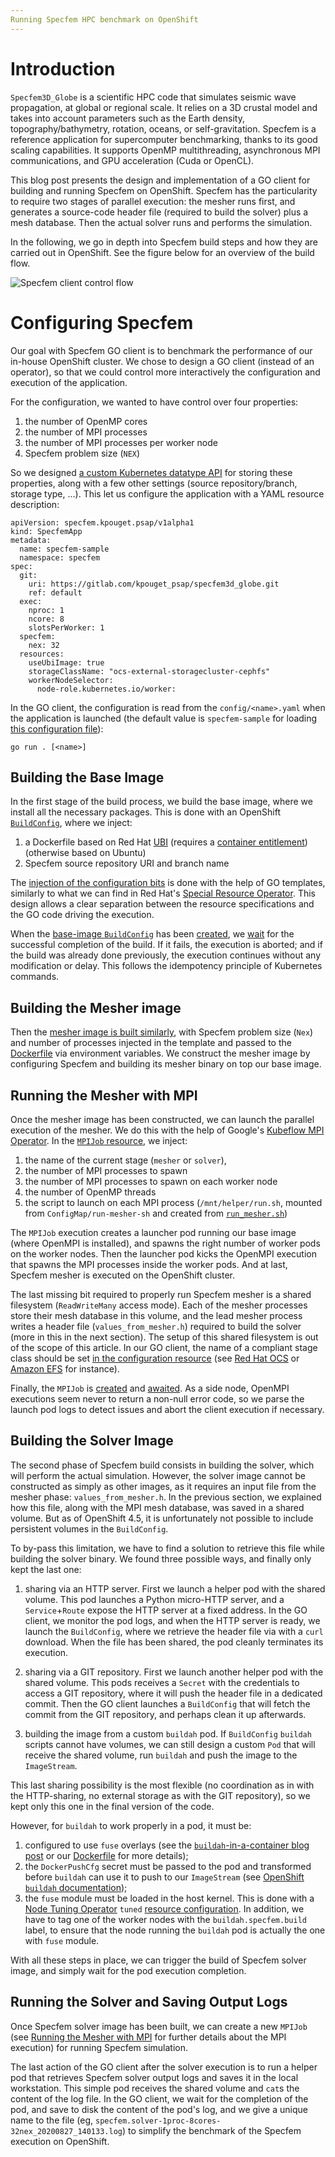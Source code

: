 ```yaml
---
Running Specfem HPC benchmark on OpenShift
---
```


Introduction
============

`Specfem3D_Globe` is a scientific HPC code that simulates seismic wave
propagation, at global or regional scale. It relies on a 3D crustal
model and takes into account parameters such as the Earth density,
topography/bathymetry, rotation, oceans, or self-gravitation.  Specfem
is a reference application for supercomputer benchmarking, thanks to
its good scaling capabilities. It supports OpenMP multithreading,
asynchronous MPI communications, and GPU acceleration (Cuda or
OpenCL).

This blog post presents the design and implementation of a GO client
for building and running Specfem on OpenShift. Specfem has the
particularity to require two stages of parallel execution: the mesher
runs first, and generates a source-code header file (required to build
the solver) plus a mesh database. Then the actual solver runs and
performs the simulation.

In the following, we go in depth into Specfem build steps and how they
are carried out in OpenShift. See the figure below for an overview of
the build flow.

![Specfem client control flow](control-flow.png)

Configuring Specfem
===================

Our goal with Specfem GO client is to benchmark the performance of our
in-house OpenShift cluster. We chose to design a GO client (instead of
an operator), so that we could control more interactively the
configuration and execution of the application.

For the configuration, we wanted to have control over four properties:
1. the number of OpenMP cores
2. the number of MPI processes
3. the number of MPI processes per worker node
4. Specfem problem size (`NEX`)

So we designed [a custom Kubernetes datatype API] for storing these
properties, along with a few other settings (source repository/branch,
storage type, ...). This let us configure the application with a YAML
resource description:

```
apiVersion: specfem.kpouget.psap/v1alpha1
kind: SpecfemApp
metadata:
  name: specfem-sample
  namespace: specfem
spec:
  git:
    uri: https://gitlab.com/kpouget_psap/specfem3d_globe.git
    ref: default
  exec:
    nproc: 1
    ncore: 8
    slotsPerWorker: 1
  specfem:
    nex: 32
  resources:
    useUbiImage: true
    storageClassName: "ocs-external-storagecluster-cephfs"
    workerNodeSelector:
      node-role.kubernetes.io/worker:
```

In the GO client, the configuration is read from the
`config/<name>.yaml` when the application is launched (the default
value is `specfem-sample` for loading
[this configuration file](specfem-sample)):

```
go run . [<name>]
```

[a custom Kubernetes datatype API]: https://gitlab.com/kpouget_psap/specfem-api/-/blob/c3dd290b6b1108ed7da87e6631b5c932cadb169c/pkg/apis/specfem/v1alpha1/specfemapp_types.go
[specfem-sample]: https://gitlab.com/kpouget_psap/specfem-client/-/blob/6af449d47f8bff9aeeda8e103c19c1880b0c3056/config/specfem-sample.yaml

Building the Base Image
-----------------------

In the first stage of the build process, we build the base image,
where we install all the necessary packages. This is done with an
OpenShift [`BuildConfig`], where we inject:
1. a Dockerfile based on Red Hat [UBI] (requires a
[container entitlement]) (otherwise based on Ubuntu)
2. Specfem source repository URI and branch name

The [injection of the configuration bits] is done with the help of GO
templates, similarly to what we can find in Red Hat's
[Special Resource Operator]. This design allows a clear separation
between the resource specifications and the GO code driving the
execution.

When the [base-image `BuildConfig`] has been [created][base_bc_created],
we [wait][base_bc_wait] for the successful completion of the build. If
it fails, the execution is aborted; and if the build was already done
previously, the execution continues without any modification or
delay. This follows the idempotency principle of Kubernetes commands.

[`BuildConfig`]: https://gitlab.com/kpouget_psap/specfem-client/-/blob/master/manifests/01_buildconfig_base.yaml
[UBI]: https://www.redhat.com/en/blog/introducing-red-hat-universal-base-image
[container entitlement]: https://www.openshift.com/blog/how-to-use-entitled-image-builds-to-build-drivercontainers-with-ubi-on-openshift
[injection of the configuration bits]: https://gitlab.com/kpouget_psap/specfem-client/-/blob/master/create.go#L85
[Special Resource Operator]: https://github.com/openshift-psap/special-resource-operator/blob/659da39/pkg/controller/specialresource/resources.go#L205
[base-image `BuildConfig`]: https://gitlab.com/kpouget_psap/specfem-client/-/blob/master/manifests/01_buildconfig_base.yaml
[base_bc_created]: https://gitlab.com/kpouget_psap/specfem-client/-/blob/master/resources_manager.go#L37
[base_bc_wait]: https://gitlab.com/kpouget_psap/specfem-client/-/blob/master/run_and_wait.go#L227

Building the Mesher image
-------------------------

Then the [mesher image is built similarly][mesher_build], with Specfem
problem size (`Nex`) and number of processes injected in the template
and passed to the [Dockerfile][mesher_dockerfile] via environment
variables. We construct the mesher image by configuring Specfem and
building its mesher binary on top our base image.

[mesher_build]: https://gitlab.com/kpouget_psap/specfem-client/-/blob/master/manifests/02_buildconfig_mesher.yaml
[mesher_dockerfile]: https://gitlab.com/kpouget_psap/specfem-client/-/blob/master/manifests/Dockerfile.mesher

Running the Mesher with MPI
---------------------------
<a name="running-the-mesher"></a>

Once the mesher image has been constructed, we can launch the parallel
execution of the mesher. We do this with the help of Google's
[Kubeflow MPI Operator]. In the [`MPIJob` resource], we inject:
1. the name of the current stage (`mesher` or `solver`),
2. the number of MPI processes to spawn
3. the number of MPI processes to spawn on each worker node
4. the number of OpenMP threads
5. the script to launch on each MPI process (`/mnt/helper/run.sh`,
mounted from `ConfigMap/run-mesher-sh` and created from [`run_mesher.sh`])

The `MPIJob` execution creates a launcher pod running our base image
(where OpenMPI is installed), and spawns the right number of worker
pods on the worker nodes. Then the launcher pod kicks the OpenMPI
execution that spawns the MPI processes inside the worker pods. And at
last, Specfem mesher is executed on the OpenShift cluster.

The last missing bit required to properly run Specfem mesher is a
shared filesystem (`ReadWriteMany` access mode). Each of the mesher
processes store their mesh database in this volume, and the lead
mesher process writes a header file (`values_from_mesher.h`) required
to build the solver (more in this in the next section). The setup of
this shared filesystem is out of the scope of this article. In our GO
client, the name of a compliant stage class should be set
[in the configuration resource] (see [Red Hat OCS] or [Amazon EFS] for
instance).

Finally, the `MPIJob` is [created][mpi_created] and
[awaited][mpi_awaited]. As a side node, OpenMPI executions seem never
to return a non-null error code, so we parse the launch pod logs to
detect issues and abort the client execution if necessary.

[Kubeflow MPI Operator]: https://github.com/kubeflow/mpi-operator
[`MPIJob` resource]: https://gitlab.com/kpouget_psap/specfem-client/-/blob/master/manifests/99_mpijob_meshersolver.yaml
[`run_mesher.sh`]: https://gitlab.com/kpouget_psap/specfem-client/-/blob/master/manifests/run_mesher.sh
[in the configuration resource]: https://gitlab.com/kpouget_psap/specfem-client/-/blob/master/config/specfem-sample.yaml#L18
[Red Hat OCS]: https://www.openshift.com/blog/introducing-openshift-container-storage-4-2
[Amazon EFS]: https://docs.openshift.com/container-platform/4.5/storage/persistent_storage/persistent-storage-efs.html
[mpi_created]: https://gitlab.com/kpouget_psap/specfem-client/-/blob/master/resources_manager.go#L22
[mpi_awaited]: https://gitlab.com/kpouget_psap/specfem-client/-/blob/master/run_and_wait.go#L439

Building the Solver Image
-------------------------

The second phase of Specfem build consists in building the solver,
which will perform the actual simulation. However, the solver image
cannot be constructed as simply as other images, as it requires an
input file from the mesher phase: `values_from_mesher.h`. In the
previous section, we explained how this file, along with the MPI mesh
database, was saved in a shared volume. But as of OpenShift 4.5, it is
unfortunately not possible to include persistent volumes in the
`BuildConfig`.

To by-pass this limitation, we have to find a solution to retrieve
this file while building the solver binary. We found three possible
ways, and finally only kept the last one:

1. sharing via an HTTP server. First we launch a helper pod with the
shared volume. This pod launches a Python micro-HTTP server, and a
`Service`+`Route` expose the HTTP server at a fixed address. In the GO
client, we monitor the pod logs, and when the HTTP server is ready, we
launch the `BuildConfig`, where we retrieve the header file via with a
`curl` download. When the file has been shared, the pod cleanly
terminates its execution.

2. sharing via a GIT repository. First we launch another helper pod
with the shared volume. This pods receives a `Secret` with the
credentials to access a GIT repository, where it will push the header
file in a dedicated commit. Then the GO client launches a
`BuildConfig` that will fetch the commit from the GIT repository, and
perhaps clean it up afterwards.

3. building the image from a custom `buildah` pod. If `BuildConfig`
`buildah` scripts cannot have volumes, we can still design a custom
`Pod` that will receive the shared volume, run `buildah` and push the
image to the `ImageStream`. 

This last sharing possibility is the most flexible (no coordination as
in with the HTTP-sharing, no external storage as with the GIT
repository), so we kept only this one in the final version of the
code.

However, for `buildah` to work properly in a pod, it must be:
1. configured to use `fuse` overlays (see the
[`buildah`-in-a-container blog post][buildah_blogpost] or our
[Dockerfile][Dockerfile.mesher2solver] for more details);
2. the `DockerPushCfg` secret must be passed to the pod and
transformed before `buildah` can use it to push to our `ImageStream`
(see [OpenShift `buildah` documentation]);
3. the `fuse` module must be loaded in the host kernel. This is done
with a [Node Tuning Operator] `tuned`
[resource configuration][tuned_resource]. In addition, we have to tag
one of the worker nodes with the `buildah.specfem.build` label, to
ensure that the node running the `buildah` pod is actually the one
with `fuse` module.

With all these steps in place, we can trigger the build of Specfem
solver image, and simply wait for the pod execution completion.

[OpenShift `buildah` documentation]: https://docs.openshift.com/container-platform/4.5/builds/custom-builds-buildah.html
[buildah_blogpost]: https://developers.redhat.com/blog/2019/08/14/best-practices-for-running-buildah-in-a-container/
[Dockerfile.mesher2solver]: https://gitlab.com/kpouget_psap/specfem-client/-/blob/master/manifests/Dockerfile.mesher2solver_helper
[Node Tuning Operator]: https://docs.openshift.com/container-platform/4.5/scalability_and_performance/using-node-tuning-operator.html
[tuned_resource]: https://gitlab.com/kpouget_psap/specfem-client/-/blob/master/manifests/05b_tuned_fuse-module.yaml

Running the Solver and Saving Output Logs
-----------------------------------------

Once Specfem solver image has been built, we can create a new `MPIJob`
(see [Running the Mesher with MPI](running-the-mesher) for further
details about the MPI execution) for running Specfem simulation. 

The last action of the GO client after the solver execution is to run
a helper pod that retrieves Specfem solver output logs and saves it in
the local workstation. This simple pod receives the shared volume and
`cat`s the content of the log file. In the GO client, we wait for the
completion of the pod, and save to disk the content of the pod's log,
and we give a unique name to the file (eg,
`specfem.solver-1proc-8cores-32nex_20200827_140133.log`) to simplify
the benchmark of the Specfem execution on OpenShift.

